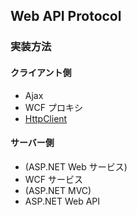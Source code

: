 ## Web API Protocol

### 実装方法

#### クライアント側
- Ajax
- WCF プロキシ
- [HttpClient](https://docs.microsoft.com/en-us/aspnet/web-api/overview/advanced/calling-a-web-api-from-a-net-client)

#### サーバー側
- (ASP.NET Web サービス)
- WCF サービス
- (ASP.NET MVC)
- ASP.NET Web API
